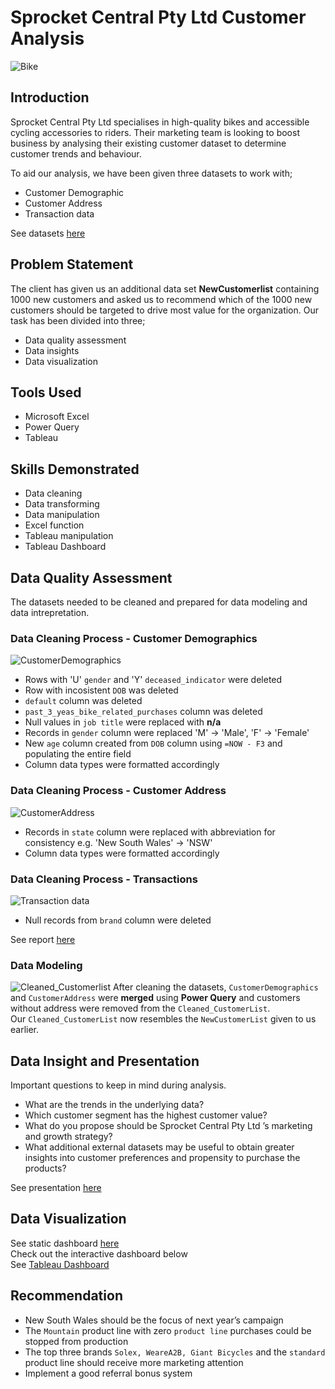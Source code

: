 # Sprocket Central Pty Ltd Customer Analysis
![Bike](https://github.com/Josiahgare/Data-Analyst-Portfolio/assets/117512409/a169deb0-d0f2-4077-ac55-21dfcc5fe24d)

## Introduction
Sprocket Central Pty Ltd specialises in high-quality bikes and accessible cycling accessories to riders.
Their marketing team is looking to boost business by analysing their existing customer dataset to determine customer trends 
and behaviour.

To aid our analysis, we have been given three datasets to work with;  
* Customer Demographic
* Customer Address
* Transaction data

See datasets [here](https://docs.google.com/spreadsheets/d/1Yc3_HLV6ngxpU2UJlEg1dEltssffiK3n/edit?usp=sharing&ouid=110296809348029147838&rtpof=true&sd=true) 

## Problem Statement
The client has given us an additional data set **NewCustomerlist** containing 1000 new customers and asked us to recommend 
which of the 1000 new customers should be targeted to drive most value for the organization. Our task has been divided into 
three;  
* Data quality assessment
* Data insights
* Data visualization

## Tools Used
* Microsoft Excel
* Power Query
* Tableau

## Skills Demonstrated
* Data cleaning
* Data transforming
* Data manipulation
* Excel function
* Tableau manipulation
* Tableau Dashboard

## Data Quality Assessment
The datasets needed to be cleaned and prepared for data modeling and data intrepretation.
### Data Cleaning Process - Customer Demographics
![CustomerDemographics](https://github.com/Josiahgare/Data-Analyst-Portfolio/assets/117512409/5ca2d824-fc05-41ab-896b-3fcde0484182)
* Rows with 'U' `gender` and 'Y' `deceased_indicator` were deleted
* Row with incosistent `DOB` was deleted
* `default` column was deleted
* `past_3_yeas_bike_related_purchases` column was deleted
* Null values in `job title` were replaced with **n/a**
* Records in `gender` column were replaced 'M' &rarr; 'Male', 'F' &rarr; 'Female'
* New `age` column created from `DOB` column using `=NOW - F3`  and populating the entire field
* Column data types were formatted accordingly

### Data Cleaning Process - Customer Address
![CustomerAddress](https://github.com/Josiahgare/Data-Analyst-Portfolio/assets/117512409/3d013612-4e7c-4853-8276-609fd52888d3)
* Records in `state` column were replaced with abbreviation for consistency e.g. 'New South Wales' &rarr; 'NSW'
* Column data types were formatted accordingly

### Data Cleaning Process - Transactions
![Transaction data](https://github.com/Josiahgare/Data-Analyst-Portfolio/assets/117512409/d4e12d65-c736-45b1-b8aa-cd488822f676)
* Null records from `brand` column were deleted

See report [here](https://github.com/Josiahgare/Data-Analyst-Portfolio/KPMG-Virtual-Internship/main/Data-Quality-Assessment)

### Data Modeling
![Cleaned_Customerlist](https://github.com/Josiahgare/Data-Analyst-Portfolio/assets/117512409/fc6151ad-78cf-4e14-8b15-3d9fae874a9c)
After cleaning the datasets, `CustomerDemographics` and `CustomerAddress` were **merged** using **Power Query** and customers without address were
removed from the `Cleaned_CustomerList`.  
Our `Cleaned_CustomerList` now resembles the `NewCustomerList` given to us earlier.

## Data Insight and Presentation
Important questions to keep in mind during analysis.
* What are the trends in the underlying data?
* Which customer segment has the highest customer value?
* What do you propose should be Sprocket Central Pty Ltd ’s marketing and growth strategy?
*	What additional external datasets may be useful to obtain greater insights into customer preferences and propensity to purchase the products?

See presentation [here](https://github.com/Josiahgare/Data-Analyst-Portfolio/KPMG-Virtual-Internship/main/Data-Insights)

## Data Visualization
See static dashboard [here](https://github.com/Josiahgare/Data-Analyst-Portfolio/blob/main/KPMG%20Virtual%20Internship/Data%20Visualization.png)  
Check out the interactive dashboard below  
See [Tableau Dashboard](https://public.tableau.com/app/profile/josiah.oghenegare/viz/SprocketCentralCustomerAnalysis_16849214653940/SummaryDashboard)

## Recommendation
* New South Wales should be the focus of next year’s campaign
* The `Mountain` product line with zero `product line` purchases could be stopped from production
* The top three brands `Solex, WeareA2B, Giant Bicycles` and the `standard` product line should receive more marketing attention
* Implement a good referral bonus system
